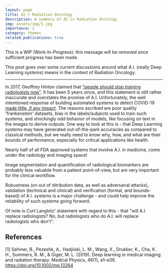 ```yaml
---
layout: page
title: AI + Radiation Oncology
description: A summary of AI in Radiation Oncology
img: assets/img/1.jpg
importance: 1
category: themes
related_publications: true
---
```


This is a WIP (Work-In-Progress): this message will be removed once sufficient progress has been made. 

This post goes over some current discussions around what A.I. (really Deep Learning systems) means in the context of Radiation Oncology.

-------------

In 2017, Geoffrey Hinton claimed that ["people should stop training radiologists now"](https://www.youtube.com/watch?v=2HMPRXstSvQ). It has been 5 years since, and this statement is still rather inaccurate and overstates the promise of A.I. Unfortunately, the well intentioned response of building automated systems to detect COVID-19 [made little, if any impact](https://www.technologyreview.com/2021/07/30/1030329/machine-learning-ai-failed-covid-hospital-diagnosis-pandemic/). The reasons ascribed are poor quality 'frankenstein' datasets, bias in the labels/subjects used to train such systems, and shockingly odd behavior of models, like focusing on text in the images to derive outputs. One way to look at this is - that Deep Learning systems may have generated out-of-the-park accuracies as compared to classical methods, but we really need to know why, how, and what are their bounds of performance, especially for critical applications like health. 

Nearly half of all FDA approved systems that involve A.I. in medicine, come under the radiology and imaging space! 

Image segmentation and quantification of radiological biomarkers are probably less valuable from a patient point-of-view, but are very important for the clinical workflow. 

Robustness (on out of ditribution data, as well as adversarial attacks), validation (technical and clinical) and verification (formal, and bounds-based) of A.I. systems is a major challenge - and could help improve the reliability of such systems going forward. 

Of note is Curt Langlotz' statement with regard to this - that "will A.I. replace radiologists? No, but radiologists who do A.I. will replace radiologists who don't". 


References
------

[1] Sahiner, B., Pezeshk, A., Hadjiiski, L. M., Wang, X., Drukker, K., Cha, K. H., Summers, R. M., & Giger, M. L. (2019). Deep learning in medical imaging and radiation therapy. Medical Physics, 46(1), e1–e36. https://doi.org/10.1002/mp.13264